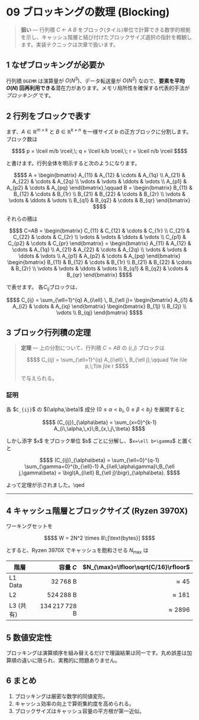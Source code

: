# 09 ブロッキングの数理 (Blocking)

> **狙い** — 行列積 *C ← A B* をブロック(タイル)単位で計算できる数学的根拠を示し、キャッシュ階層と結び付けたブロックサイズ選択の指針を概観します。実装テクニックは次章で扱います。


## 1 なぜブロッキングが必要か

行列積 `DGEMM` は演算量が $`O(N^3)`$、データ転送量が $`O(N^2)`$ なので、**要素を平均 $`O(N)`$ 回再利用できる**潜在力があります。メモリ局所性を確保する代表的手法が *ブロッキング* です。

## 2 行列をブロックで表す

まず、$`A \in \mathbb{R}^{m\times k}`$ と $`B \in \mathbb{R}^{k\times n}`$ を一様サイズ $`b`$ の正方ブロックに分割します。ブロック数は

```math
$$
p = \lceil m/b \rceil,\; q = \lceil k/b \rceil,\; r = \lceil n/b \rceil
$$
```

と書けます。行列全体を明示すると次のようになります。

```math
$$
A = \begin{bmatrix}
  A_{11} & A_{12} & \cdots & A_{1q} \\
  A_{21} & A_{22} & \cdots & A_{2q} \\
  \vdots & \vdots & \ddots & \vdots \\
  A_{p1} & A_{p2} & \cdots & A_{pq}
\end{bmatrix},\qquad
B = \begin{bmatrix}
  B_{11} & B_{12} & \cdots & B_{1r} \\
  B_{21} & B_{22} & \cdots & B_{2r} \\
  \vdots & \vdots & \ddots & \vdots \\
  B_{q1} & B_{q2} & \cdots & B_{qr}
\end{bmatrix}
$$
```

それらの積は

```math
$$
C=AB = \begin{bmatrix}
  C_{11} & C_{12} & \cdots & C_{1r} \\
  C_{21} & C_{22} & \cdots & C_{2r} \\
  \vdots & \vdots & \ddots & \vdots \\
  C_{p1} & C_{p2} & \cdots & C_{pr}
\end{bmatrix}
= \begin{bmatrix}
  A_{11} & A_{12} & \cdots & A_{1q} \\
  A_{21} & A_{22} & \cdots & A_{2q} \\
  \vdots & \vdots & \ddots & \vdots \\
  A_{p1} & A_{p2} & \cdots & A_{pq}
\end{bmatrix}
 \begin{bmatrix}
  B_{11} & B_{12} & \cdots & B_{1r} \\
  B_{21} & B_{22} & \cdots & B_{2r} \\
  \vdots & \vdots & \ddots & \vdots \\
  B_{q1} & B_{q2} & \cdots & B_{qr}
\end{bmatrix}
$$
```

で表せます。
各$`C_{ij}`$ブロックは、
```math
$$
C_{ij} = \sum_{\ell=1}^{q} A_{i\ell} \, B_{\ell j}=
\begin{bmatrix}
  A_{i1} & A_{i2} & \cdots & A_{iq}
\end{bmatrix}
\begin{bmatrix}
  B_{1j} \\
  B_{2j} \\
  \vdots \\
  B_{qj}
\end{bmatrix}
$$
```

## 3 ブロック行列積の定理

> **定理** — 上の分割について、行列積 $`C = AB`$ の $(i,j)$ ブロックは
>
> ```math
> $$
> C_{ij} = \sum_{\ell=1}^{q} A_{i\ell} \, B_{\ell j},\qquad 1\le i\le p,\;1\le j\le r
> $$
> ```
>
> で与えられる。

### 証明

各 \$`C_{ij}`\$ の \$(\alpha,\beta)\$ 成分 ($`0\le\alpha<b_i`$, $`0\le\beta<b_j`$) を展開すると

```math
$$
  (C_{ij})_{\alpha\beta} = \sum_{x=0}^{k-1} A_{i\,\alpha,\,x}\;B_{x,\,j\,\beta}
$$
```

しかし添字 \$`x`\$ をブロック単位 \$`b`\$ ごとに分解し、\$`x=\ell b+\gamma`\$ と置くと

```math
$$
  (C_{ij})_{\alpha\beta}
  = \sum_{\ell=0}^{q-1} \sum_{\gamma=0}^{b_{\ell}-1}
     A_{i\ell,\alpha\gamma}\;B_{\ell j,\gamma\beta}
  = \bigl(A_{i\ell} B_{\ell j}\bigr)_{\alpha\beta}.
$$
```

よって定理が示されました。\qed

---

## 4 キャッシュ階層とブロックサイズ (Ryzen 3970X)

ワーキングセットを

```math
$$
W = 2N^2 \times 8\;[\text{bytes}]
$$
```

とすると、Ryzen 3970X でキャッシュを飽和させる $`N_{\max}`$ は

| 階層 | 容量 $`C`$ | $`N_{\max}=\lfloor\sqrt{C/16}\rfloor`$ |
|------|-----------:|------------------------------:|
| L1 Data | 32 768 B | $`\approx45`$ |
| L2      | 524 288 B | $`\approx181`$ |
| L3 (共有) | 134 217 728 B | $`\approx2896`$ |



## 5 数値安定性

ブロッキングは演算順序を組み替えるだけで理論結果は同一です。丸め誤差は加算順の違いに限られ、実務的に問題ありません。


## 6 まとめ

1. ブロッキングは厳密な数学的同値変形。
2. キャッシュ効率の向上で算術集約度を高められる。
3. ブロックサイズはキャッシュ容量の平方根が第一近似。

